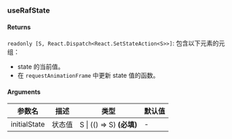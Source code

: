 ### useRafState

#### Returns
`readonly [S, React.Dispatch<React.SetStateAction<S>>]`: 包含以下元素的元组：
- state 的当前值。
- 在 `requestAnimationFrame` 中更新 state 值的函数。

#### Arguments
|参数名|描述|类型|默认值|
|---|---|---|---|
|initialState|状态值|S \| (() => S)  **(必填)**|-|